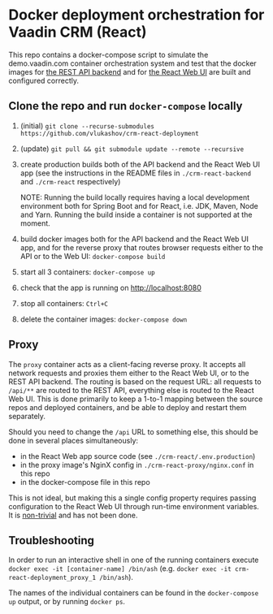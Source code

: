 # Docker deployment orchestration for Vaadin CRM (React)

This repo contains a docker-compose script to simulate the demo.vaadin.com
container orchestration system and test that the docker images for
[the REST API backend](https://github.com/vaadin/crm-react-backend) and for
[the React Web UI](https://github.com/vaadin/crm-react) are built and configured
correctly.

## Clone the repo and run `docker-compose` locally
1. (initial) `git clone --recurse-submodules https://github.com/vlukashov/crm-react-deployment`
1. (update) `git pull && git submodule update --remote --recursive`
1. create production builds both of the API backend and the React Web UI app (see the instructions in the README files in `./crm-react-backend` and `./crm-react` respectively)

   NOTE: Running the build locally requires having a local development environment both for Spring Boot and for React, i.e. JDK, Maven, Node and Yarn. Running the build inside a container is not supported at the moment.
1. build docker images both for the API backend and the React Web UI app, and for the reverse proxy that routes browser requests either to the API or to the Web UI: `docker-compose build`
1. start all 3 containers: `docker-compose up`
1. check that the app is running on [http://localhost:8080](http://localhost:8080)
1. stop all containers: `Ctrl+C`
1. delete the container images: `docker-compose down`

## Proxy

The `proxy` container acts as a client-facing reverse proxy.
It accepts all network requests and proxies them either to the React Web UI, or to the REST API backend.
The routing is based on the request URL: all requests to `/api/**` are routed to the REST API, everything else is routed to the React Web UI.
This is done primarily to keep a 1-to-1 mapping between the source repos and deployed containers, and be able to deploy and restart them separately.

Should you need to change the `/api` URL to something else, this should be done in several places simultaneously:
 - in the React Web app source code (see `./crm-react/.env.production`)
 - in the proxy image's NginX config in `./crm-react-proxy/nginx.conf` in this repo
 - in the docker-compose file in this repo

This is not ideal, but making this a single config property requires passing configuration to the React Web UI through run-time environment variables. It is [non-trivial](https://www.freecodecamp.org/news/how-to-implement-runtime-environment-variables-with-create-react-app-docker-and-nginx-7f9d42a91d70/) and has not been done.

## Troubleshooting

In order to run an interactive shell in one of the running containers execute `docker exec -it [container-name] /bin/ash` (e.g. `docker exec -it crm-react-deployment_proxy_1 /bin/ash`).

The names of the individual containers can be found in the `docker-compose up` output, or by running `docker ps`.